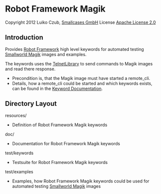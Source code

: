 Robot Framework Magik
=====================

Copyright 2012 Luiko Czub, [Smallcases GmbH]
License [Apache License 2.0]

Introduction
------------

Provides [Robot Framework] high level keywords for automated testing [Smallworld Magik] images and examples.

The keywords uses the [TelnetLibrary] to send commands to Magik images and read there response. 
* Precondition is, that the Magik image must have started a remote_cli.
* Details, how a remote_cli could be started and which keywords exists, can be found in the [Keyword Documentation].

Directory Layout
----------------

resources/
* Definition of Robot Framework Magik keywords

doc/
* Documentation for Robot Framework Magik keywords

test/keywords
* Testsuite for Robot Framework Magik keywords

test/examples
* Examples, how Robot Framework Magik keywords could be used for automated testing [Smallworld Magik] images


[Smallcases GmbH]: http://www.smallcases.de
[Apache License 2.0]: http://www.apache.org/licenses/LICENSE-2.0
[Robot Framework]: http://code.google.com/p/robotframework
[Smallworld Magik]: https://en.wikipedia.org/wiki/Magik_%28programming_language%29
[TelnetLibrary]: http://code.google.com/p/robotframework/wiki/TelnetLibrary
[Keyword Documentation]: http://lczub.github.com/robotframework-magik/doc/robot_magik_base.html